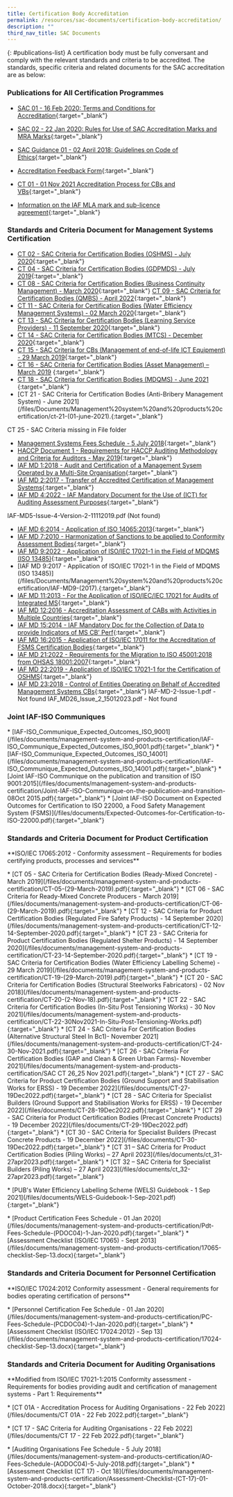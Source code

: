 ```yaml
---
title: Certification Body Accreditation
permalink: /resources/sac-documents/certification-body-accreditation/
description: ""
third_nav_title: SAC Documents
---
```

{: #publications-list}
A certification body must be fully conversant and comply with the relevant standards and criteria to be accredited. The standards, specific criteria and related documents for the SAC accreditation are as below:

### Publications for All Certification Programmes
* [SAC 01 - 16 Feb 2020: Terms and Conditions for Accreditation](/files/Documents/Laboratory%20Accreditation/SAC-01-16Feb2020.pdf){:target="\_blank"}
* [SAC 02 - 22 Jan 2020: Rules for Use of SAC Accreditation Marks and MRA Marks](/files/Documents/Laboratory%20Accreditation/SAC-02-22-Jan-20.pdf){:target="\_blank"}

* [SAC Guidance 01 - 02 April 2018: Guidelines on Code of Ethics](/files/Documents/SAC-Guidance-01-Guidelines-on-Code-of-Ethics-(02-April-2018).pdf){:target="\_blank"}
* [Accreditation Feedback Form](/files/Documents/SACFM10-AC-feedback-form-15-Jul-19.doc){:target="\_blank"}
* [CT 01 - 01 Nov 2021 Accreditation Process for CBs and VBs](/files/Documents/Management%20system%20and%20products%20certification/CT-01-01-Nov-2021.pdf){:target="\_blank"}
* [Information on the IAF MLA mark and sub-licence agreement](/files/Documents/Management%20system%20and%20products%20certification/IAF-ML2-(2016-Issue-3).pdf){:target="\_blank"}

### Standards and Criteria Document for Management Systems Certification

* [CT 02 - SAC Criteria for Certification Bodies (OSHMS) - July 2020](/files/Documents/Management%20system%20and%20products%20certification/CT-02-15-Jul-2020-SAC-Criteria-for-OHSMS.pdf){:target="\_blank"}
* [CT 04 - SAC Criteria for Certification Bodies (GDPMDS) - July 2019](/files/Documents/Management%20system%20and%20products%20certification/CT-04-(17-July-2019).pdf){:target="\_blank"}
* [CT 08 - SAC Criteria for Certification Bodies (Business Continuity Management) - March 2020](/files/Documents/Management%20system%20and%20products%20certification/CT-08-02-March-2020-(BCM).pdf){:target="\_blank"}
[CT 09 - SAC Criteria for Certification Bodies (QMBS) - April 2022](/files/Documents/Management%20system%20and%20products%20certification/ct-09-(07-april-2022).pdf){:target="\_blank"}
* [CT 11 - SAC Criteria for Certification Bodies (Water Efficiency Management Systems) - 02 March 2020](/files/Documents/Management%20system%20and%20products%20certification/CT-11-02-March-2020-(WEMS).pdf){:target="\_blank"}
* [CT 13 - SAC Criteria for Certification Bodies (Learning Service Providers) - 11 September 2020](/files/Documents/Management%20system%20and%20products%20certification/CT-13-11-September-2020.pdf){:target="\_blank"}
* [CT 14 - SAC Criteria for Certification Bodies (MTCS) - December 2020](/files/Documents/Management%20system%20and%20products%20certification/CT-14-02-Mar-2020-(MTCS).pdf){:target="_blank"}
* [CT 15 - SAC Criteria for CBs (Management of end-of-life ICT Equipment) - 29 March 2019](/files/Documents/Management%20system%20and%20products%20certification/CT-15-(29-March-2019).pdf){:target="\_blank"}
* [CT 16 - SAC Criteria for Certification Bodies (Asset Management) – March 2019](/files/Documents/Management%20system%20and%20products%20certification/CT-16-(29-March-2019).pdf)
 {:target="\_blank"}
 * [CT 18 - SAC Criteria for Certification Bodies (MDQMS) - June 2021](/files/Documents/Management%20system%20and%20products%20certification/ct-18-(01-june-2021).pdf)
{:target="\_blank"}
* [CT 21 - SAC Criteria for Certification Bodies (Anti-Bribery Management System) - June 2021](/files/Documents/Management%20system%20and%20products%20certification/ct-21-(01-june-2021).{:target="\_blank"}

CT 25 - SAC Criteria missing in File folder
* [Management Systems Fees Schedule - 5 July 2018](/files/Documents/Management%20system%20and%20products%20certification/MS-Fees-Schedule-(MSDOC04)-5-July-2018.pdf){:target="\_blank"}
* [HACCP Document 1 - Requirements for HACCP Auditing Methodology and Criteria for Auditors - May 2019](/files/Documents/Management%20system%20and%20products%20certification/SAC-HACCP-Doc-1_28-May-2019.pdf){:target="\_blank"}
* [IAF MD 1:2018 - Audit and Certification of a Management Sysem Operated by a Multi-Site Organisation](/files/Documents/Management%20system%20and%20products%20certification/MD-1-Issue-2-Jan-2018-Pub-29-01-2018.pdf){:target="\_blank"}
* [IAF MD 2:2017 - Transfer of Accredited Certification of Management Systems](/files/Documents/Management%20system%20and%20products%20certification/IAF-MD2-2017.pdf){:target="\_blank"}
* [IAF MD 4:2022 - IAF Mandatory Document for the Use of (ICT) for Auditing Assessment Purposes](/files/Documents/Management%20system%20and%20products%20certification/IAF_MD4_Issue_2_Version_3_010220221.pdf){:target="\_blank"}

IAF-MD5-Issue-4-Version-2-11112019.pdf (Not found)
* [IAF MD 6:2014 - Application of ISO 14065:2013](/files/Documents/Management%20system%20and%20products%20certification/IAF-MD6-2014-Issue-2-Publication-23-03-2014.pdf){:target="\_blank"}
* [IAF MD 7:2010 - Harmonization of Sanctions to be applied to Conformity Assessment Bodies](/files/Documents/Management%20system%20and%20products%20certification/IAF-MD7-2010.pdf){:target="\_blank"}
* [IAF MD 9:2022 - Application of ISO/IEC 17021-1 in the Field of MDQMS (ISO 13485)](/files/Documents/Management%20system%20and%20products%20certification/IAF_MD9_Issue_4_01022022.pd){:target="\_blank"}
* [IAF MD 9:2017 - Application of ISO/IEC 17021-1 in the Field of MDQMS (ISO 13485)](/files/Documents/Management%20system%20and%20products%20certification/IAF-MD9-(2017).{:target="\_blank"}
* [IAF MD 11:2013 - For the Application of ISO/IEC/IEC 17021 for Audits of Integrated MS](/files/Documents/Management%20system%20and%20products%20certification/IAF-MD-11-v3.pdf){:target="\_blank"}
* [IAF MD 12:2016 - Accreditation Assessment of CABs with Activities in Multiple Countries](/files/Documents/Management%20system%20and%20products%20certification/IAF-MD-12.pdf){:target="\_blank"}
* [IAF MD 15:2014 - IAF Mandatory Doc for the Collection of Data to provide Indicators of MS CB’ Perf](/files/Documents/Management%20system%20and%20products%20certification/IAF-MD-15.pdf){:target="\_blank"}
* [IAF MD 16:2015 - Application of ISO/IEC 17011 for the Accreditation of FSMS Certification Bodies](/files/Documents/Management%20system%20and%20products%20certification/IAF-MD-16.pdf){:target="\_blank"}
* [IAF MD 21:2022 - Requirements for the Migration to ISO 45001:2018 from OHSAS 18001:2007](/files/Documents/Management%20system%20and%20products%20certification/IAF_MD21_Migration_to_ISO_45001_2018_Pub_Version_3_01022022.pdf){:target="\_blank"}
* [IAF MD 22:2019 - Application of ISO/IEC 17021-1 for the Certification of OSHMS](/files/Documents/Management%20system%20and%20products%20certification/IAF-MD22-Issue-2-07052019.pdf){:target="\_blank"}
* [IAF MD 23:2018 - Control of Entities Operating on Behalf of Accredited Management Systems CBs](/files/Documents/Management%20system%20and%20products%20certification/IAF-MD23-Control-of-Entities-08052018.pdf){:target="\_blank"}
IAF-MD-2-Issue-1.pdf - Not found
IAF_MD26_Issue_2_15012023.pdf - Not found





### Joint IAF-ISO Communiques 
\* \[IAF-ISO\_Communique\_Expected\_Outcomes\_ISO\_9001\](/files/documents/management-system-and-products-certification/IAF-ISO\_Communique\_Expected\_Outcomes\_ISO\_9001.pdf){:target="\_blank"}
\* \[IAF-ISO\_Communique\_Expected\_Outcomes\_ISO\_14001\](/files/documents/management-system-and-products-certification/IAF-ISO\_Communique\_Expected\_Outcomes\_ISO\_14001.pdf){:target="\_blank"}
\* \[Joint IAF-ISO Communique on the publication and transition of ISO 9001:2015\](/files/documents/management-system-and-products-certification/Joint-IAF-ISO-Communique-on-the-publication-and-transition-08Oct 2015.pdf){:target="\_blank"}
\* \[Joint IAF-ISO Document on Expected Outcomes for Certification to ISO 22000, a Food Safety Management System (FSMS)\](/files/documents/Expected-Outcomes-for-Certification-to-ISO-22000.pdf){:target="\_blank"}



### Standards and Criteria Document for Product Certification
\*\*ISO/IEC 17065:2012 - Conformity assessment – Requirements for bodies certifying products, processes and services\*\*

\* \[CT 05 - SAC Criteria for Certification Bodies (Ready-Mixed Concrete) - March 2019\](/files/documents/management-system-and-products-certification/CT-05-(29-March-2019).pdf){:target="\_blank"}
\* \[CT 06 - SAC Criteria for Ready-Mixed Concrete Producers - March 2019\](/files/documents/management-system-and-products-certification/CT-06-(29-March-2019).pdf){:target="\_blank"}
\* \[CT 12 - SAC Criteria for Product Certification Bodies (Regulated Fire Safety Products) - 14 September 2020\](/files/documents/management-system-and-products-certification/CT-12-14-September-2020.pdf){:target="\_blank"}
\* \[CT 23 - SAC Criteria for Product Certification Bodies (Regulated Shelter Products) - 14 September 2020\](/files/documents/management-system-and-products-certification/CT-23-14-September-2020.pdf){:target="\_blank"}
\* \[CT 19 - SAC Criteria for Certification Bodies (Water Efficiency Labelling Scheme) - 29 March 2019\](/files/documents/management-system-and-products-certification/CT-19-(29-March-2019).pdf){:target="\_blank"}
\* \[CT 20 - SAC Criteria for Certification Bodies (Structural Steelworks Fabricators) - 02 Nov 2018\](/files/documents/management-system-and-products-certification/CT-20-(2-Nov-18).pdf){:target="\_blank"}
\* \[CT 22 - SAC Criteria for Certification Bodies (In-Situ Post Tensioning Works) - 30 Nov 2021\](/files/documents/management-system-and-products-certification/CT-22-30Nov2021-In-Situ-Post-Tensioning-Works.pdf){:target="\_blank"} 
\* \[CT 24 - SAC Criteria For Certification Bodies (Alternative Structural Steel In Bc1)- November 2021\](/files/documents/management-system-and-products-certification/CT-24-30-Nov-2021.pdf){:target="\_blank"}
\* \[CT 26 - SAC Criteria For Certification Bodies (GAP and Clean &amp; Green Urban Farms)- November 2021\](/files/documents/management-system-and-products-certification/SAC CT 26\_25 Nov 2021.pdf){:target="\_blank"}
\* \[CT 27 - SAC Criteria for Product Certification Bodies (Ground Support and Stabilisation Works for ERSS) - 19 December 2022\](/files/documents/CT-27-19Dec2022.pdf){:target="\_blank"}
\* \[CT 28 - SAC Criteria for Specialist Builders (Ground Support and Stabilisation Works for ERSS) - 19 December 2022\](/files/documents/CT-28-19Dec2022.pdf){:target="\_blank"}
\* \[CT 29 - SAC Criteria for Product Certification Bodies (Precast Concrete Products)  - 19 December 2022\](/files/documents/CT-29-19Dec2022.pdf){:target="\_blank"}
\* \[CT 30 - SAC Criteria for Specialist Builders (Precast Concrete Products - 19 December 2022\](/files/documents/CT-30-19Dec2022.pdf){:target="\_blank"}
\* \[CT 31 – SAC Criteria for Product Certification Bodies (Piling Works) – 27 April 2023\](/files/documents/ct\_31-27apr2023.pdf){:target="\_blank"}
\* \[CT 32 – SAC Criteria for Specialist Builders (Piling Works) – 27 April 2023\](/files/documents/ct\_32-27apr2023.pdf){:target="\_blank"}

\* \[PUB's Water Efficiency Labelling Scheme (WELS) Guidebook - 1 Sep 2021\](/files/documents/WELS-Guidebook-1-Sep-2021.pdf){:target="\_blank"}
<!-- NOTE: changes to Product Certification Fees Schedule must also be updated in 'Services -> Apply for Accreditation' -->
\* \[Product Certification Fees Schedule - 01 Jan 2020\](/files/documents/management-system-and-products-certification/Pdt-Fees-Schedule-(PDOC04)-1-Jan-2020.pdf){:target="\_blank"}
\* \[Assessment Checklist (ISO/IEC 17065) - Sept 2013\](/files/documents/management-system-and-products-certification/17065-checklist-Sep-13.docx){:target="\_blank"}

### Standards and Criteria Document for Personnel Certification
\*\*ISO/IEC 17024:2012 Conformity assessment - General requirements for bodies operating certification of persons\*\*

<!-- NOTE: changes to Personnel Certification Fee Schedule must also be updated in 'Services -> Apply for Accreditation' -->
\* \[Personnel Certification Fee Schedule - 01 Jan 2020\](/files/documents/management-system-and-products-certification/PC-Fees-Schedule-(PCDOC04)-1-Jan-2020.pdf){:target="\_blank"}
\* \[Assessment Checklist (ISO/IEC 17024:2012) - Sep 13\](/files/documents/management-system-and-products-certification/17024-checklist-Sep-13.docx){:target="\_blank"}

### Standards and Criteria Document for Auditing Organisations
\*\*Modified from ISO/IEC 17021-1:2015 Conformity assessment - Requirements for bodies providing audit and certification of management systems - Part 1: Requirements\*\*

<!-- NOTE: changes to CT 01A document links must also be updated in 'Services -> Auditing Organisations (Accreditation Services)' -->
\* \[CT 01A - Accreditation Process for Auditing Organisations - 22 Feb 2022\](/files/documents/CT 01A - 22 Feb 2022.pdf){:target="\_blank"}
<!-- NOTE: changes to CT 17 document links must also be updated in 'Services -> Auditing Organisations (Accreditation Services)' -->
\* \[CT 17 - SAC Criteria for Auditing Organisations - 22 Feb 2022\](/files/documents/CT 17 - 22 Feb 2022.pdf){:target="\_blank"} 
<!-- NOTE: changes to Auditing Organisations Fee Schedule must also be updated in 'Services -> Apply for Accreditation' -->
\* \[Auditing Organisations Fee Schedule - 5 July 2018\](/files/documents/management-system-and-products-certification/AO-Fees-Schedule-(AODOC04)-5-July-2018.pdf){:target="\_blank"}
\* \[Assessment Checklist (CT 17) - Oct 18\](/files/documents/management-system-and-products-certification/Assessment-Checklist-(CT-17)-01-October-2018.docx){:target="\_blank"}